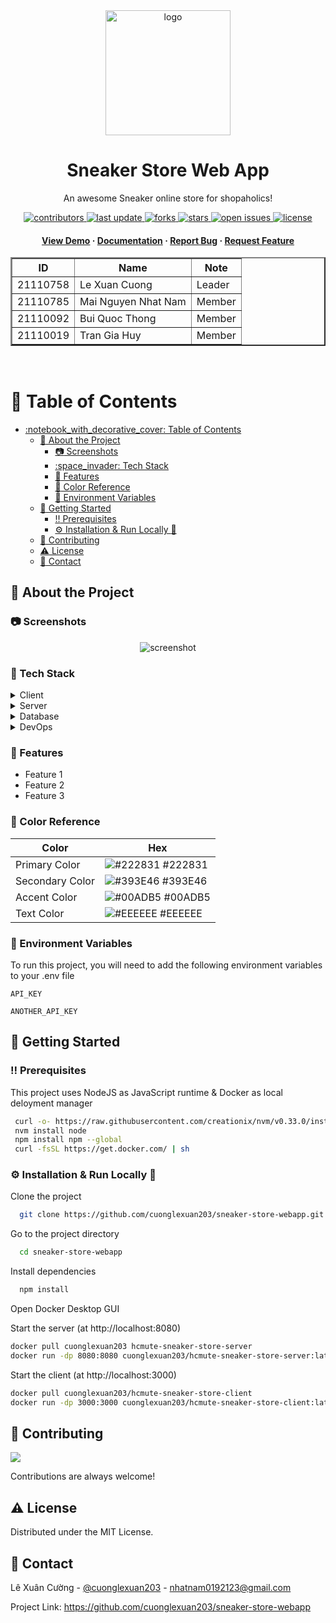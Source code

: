 
<div align="center">

<img src="https://sneaker-store-webapp.vercel.app/images/logo/logo.svg" alt="logo" width="200" height="auto" />
  <h1>Sneaker Store Web App</h1>

<p>
    An awesome Sneaker online store for shopaholics! 
  </p>


<!-- Badges -->

<p>
  <a href="https://github.com/Louis3797/awesome-readme-template/graphs/contributors">
    <img src="https://img.shields.io/github/contributors/cuonglexuan203/sneaker-store-webapp" alt="contributors" />
  </a>
  <a href="">
    <img src="https://img.shields.io/github/last-commit/cuonglexuan203/sneaker-store-webapp" alt="last update" />
  </a>
  <a href="https://github.com/cuonglexuan203/sneaker-store-webapp/network/members">
    <img src="https://img.shields.io/github/forks/cuonglexuan203/sneaker-store-webapp" alt="forks" />
  </a>
  <a href="https://github.com/cuonglexuan203/sneaker-store-webapp/stargazers">
    <img src="https://img.shields.io/cuonglexuan203/sneaker-store-webapp/awesome-readme-template" alt="stars" />
  </a>
  <a href="https://github.com/cuonglexuan203/sneaker-store-webapp/issues/">
    <img src="https://img.shields.io/github/issues/cuonglexuan203/sneaker-store-webapp" alt="open issues" />
  </a>
  <a href="https://github.com/cuonglexuan203/sneaker-store-webapp/blob/master/LICENSE">
    <img src="https://img.shields.io/github/license/cuonglexuan203/sneaker-store-webapp.svg" alt="license" />
  </a>
</p>


<h4>
    <a href="https://sneaker-store-webapp.vercel.app/">View Demo</a>
  <span> · </span>
    <a href="https://github.com/cuonglexuan203/sneaker-store-webapp/blob/main/README.md">Documentation</a>
  <span> · </span>
    <a href="https://github.com/cuonglexuan203/sneaker-store-webapp/issues/">Report Bug</a>
  <span> · </span>
    <a href="https://github.com/cuonglexuan203/sneaker-store-webapp/issues/">Request Feature</a>
  </h4>
</div>

<!-- Members -->
<div align="center">
<table border="2">
        <tr>
            <th>ID</th>
            <th>Name</th>
            <th>Note</th>
        </tr>
        <tr>
            <td>21110758</td>
            <td>Le Xuan Cuong</td>
            <td>Leader</td>
        </tr>
        <tr>
            <td>21110785</td>
            <td>Mai Nguyen Nhat Nam</td>
            <td>Member</td>
        </tr>
        <tr>
            <td>21110092</td>
            <td>Bui Quoc Thong</td>
            <td>Member</td>
        </tr>
        <tr>
            <td>21110019</td>
            <td>Tran Gia Huy</td>
            <td>Member</td>
        </tr>
</table>

<br />
</div>
<!-- Table of Contents -->

# :notebook_with_decorative_cover: Table of Contents

- [:notebook\_with\_decorative\_cover: Table of Contents](#notebook_with_decorative_cover-table-of-contents)
  - [:star2: About the Project](#star2-about-the-project)
    - [:camera: Screenshots](#camera-screenshots)
    - [:space\_invader: Tech Stack](#space_invader-tech-stack)
    - [:dart: Features](#dart-features)
    - [:art: Color Reference](#art-color-reference)
    - [:key: Environment Variables](#key-environment-variables)
  - [:toolbox: Getting Started](#toolbox-getting-started)
    - [:bangbang: Prerequisites](#bangbang-prerequisites)
    - [:gear: Installation \&  Run Locally :running:](#gear-installation---run-locally-running)
  - [:wave: Contributing](#wave-contributing)
  - [:warning: License](#warning-license)
  - [:handshake: Contact](#handshake-contact)

<!-- About the Project -->

## :star2: About the Project

<!-- Screenshots -->

### :camera: Screenshots

<div align="center"> 
  <img src="https://placehold.co/600x400?text=Your+Screenshot+here" alt="screenshot" />
</div>

<!-- TechStack -->

### :space_invader: Tech Stack

<details>
  <summary>Client</summary>
  <ul>
    <li>
    <a href="https://www.typescriptlang.org/">
    <img alt="typescript" src="https://img.shields.io/badge/Typescript-%231572B6.svg?style=for-the-badge&logo=typescript&logoColor=white">
    </a>
    </li>
    <li>
    <a href="https://tailwindcss.com/docs/installation">
    <img alt="tailwindCSS" src="https://img.shields.io/badge/tailwindcss-%2338B2AC.svg?style=for-the-badge&logo=tailwind-css&logoColor=white">
    </a></li>
    <li><a href="https://nextjs.org/">
    <img alt="nextjs" src="https://img.shields.io/badge/Next-black?style=for-the-badge&logo=next.js&logoColor=white" ></a></li>
    <li><a alt="redux" href="https://redux.js.org/">
    <img alt="redux" src="https://img.shields.io/badge/Redux-%23663399.svg?style=for-the-badge&logo=redux&logoColor=white"></a></li>
  </ul>
</details>

<details>
  <summary>Server</summary>
  <ul>
    <li>
    <a href="https://maven.apache.org/">
    <img alt="maven" src="https://img.shields.io/badge/Apache%20Maven-C71A36?style=for-the-badge&logo=Apache%20Maven&logoColor=white"></img>
    </a></li>
    <li>
    <a href="https://tomcat.apache.org/">
    <img alt="tomcat" src="https://img.shields.io/badge/apache%20tomcat-%23F8DC75.svg?style=for-the-badge&logo=apache-tomcat&logoColor=black"></img>
    </a></li>
      <li>
    <a href="https://hibernate.org/">
    <img alt="hibernate" src="https://img.shields.io/badge/Hibernate-59666C?style=for-the-badge&logo=Hibernate&logoColor=white"></img>
    </a></li>
  </ul>
</details>

<details>
<summary>Database</summary>
  <ul>
    <li>
    <a href="https://www.mysql.com/">
    <img alt="mySQL" src="https://camo.githubusercontent.com/b46e59b09c063a31380646688a68018381767a7a206547c93f896df4643671e9/68747470733a2f2f696d672e736869656c64732e696f2f62616467652f6d7973716c2d2532333030303030662e7376673f7374796c653d666f722d7468652d6261646765266c6f676f3d6d7973716c266c6f676f436f6c6f723d7768697465"></img>
    </a></li>
  </ul>
</details>

<details>
<summary>DevOps</summary>
  <ul>
    <li>
    <a href="">
    <img alt="docker" src="https://img.shields.io/badge/docker-%230db7ed.svg?style=for-the-badge&logo=docker&logoColor=white"></img>
    </a></li>
        <li>
    <a href="">
    <img alt="aws" src="https://img.shields.io/badge/AWS-%23FF9900.svg?style=for-the-badge&logo=amazon-aws&logoColor=white"></img>
    </a></li>
        <li>
    <a href="">
    <img alt="docker" src="https://img.shields.io/badge/vercel-%23000000.svg?style=for-the-badge&logo=vercel&logoColor=white"></img>
    </a></li>
  </ul>
</details>

<!-- Features -->

### :dart: Features

- Feature 1
- Feature 2
- Feature 3

<!-- Color Reference -->

### :art: Color Reference

| Color           | Hex                                                              |
| --------------- | ---------------------------------------------------------------- |
| Primary Color   | ![#222831](https://via.placeholder.com/10/222831?text=+) #222831 |
| Secondary Color | ![#393E46](https://via.placeholder.com/10/393E46?text=+) #393E46 |
| Accent Color    | ![#00ADB5](https://via.placeholder.com/10/00ADB5?text=+) #00ADB5 |
| Text Color      | ![#EEEEEE](https://via.placeholder.com/10/EEEEEE?text=+) #EEEEEE |

<!-- Env Variables -->

### :key: Environment Variables

To run this project, you will need to add the following environment variables to your .env file

`API_KEY`

`ANOTHER_API_KEY`

<!-- Getting Started -->

## :toolbox: Getting Started

<!-- Prerequisites -->

### :bangbang: Prerequisites

This project uses NodeJS as JavaScript runtime & Docker as local deloyment manager

```bash
 curl -o- https://raw.githubusercontent.com/creationix/nvm/v0.33.0/install.sh
 nvm install node
 npm install npm --global
 curl -fsSL https://get.docker.com/ | sh
```

<!-- Installation -->

### :gear: Installation &  Run Locally :running:

Clone the project

```bash
  git clone https://github.com/cuonglexuan203/sneaker-store-webapp.git
```

Go to the project directory

```bash
  cd sneaker-store-webapp
```

Install dependencies

```bash
  npm install
```

Open Docker Desktop GUI

Start the server (at http://localhost:8080)

```bash
docker pull cuonglexuan203 hcmute-sneaker-store-server
docker run -dp 8080:8080 cuonglexuan203/hcmute-sneaker-store-server:latest
```

Start the client (at http://localhost:3000)

```bash
docker pull cuonglexuan203/hcmute-sneaker-store-client
docker run -dp 3000:3000 cuonglexuan203/hcmute-sneaker-store-client:latest
```

<!-- Contributing -->

## :wave: Contributing

<a href="https://github.com/Louis3797/awesome-readme-template/graphs/contributors">
  <img src="https://contrib.rocks/image?repo=cuonglexuan203/sneaker-store-webapp" />
</a>

Contributions are always welcome!


<!-- License -->

## :warning: License

Distributed under the MIT License.

<!-- Contact -->

## :handshake: Contact

Lê Xuân Cường - [@cuonglexuan203](https://github.com/cuonglexuan203) - nhatnam0192123@gmail.com

Project Link: https://github.com/cuonglexuan203/sneaker-store-webapp


